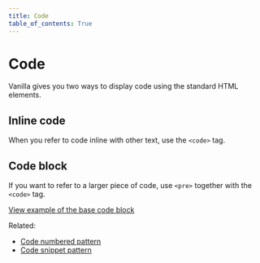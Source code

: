 ```yaml
---
title: Code
table_of_contents: True
---
```


# Code

Vanilla gives you two ways to display code using the standard HTML elements.

## Inline code

When you refer to code inline with other text, use the <code>&lt;code&gt;</code> tag.

## Code block

If you want to refer to a larger piece of code, use <code>&lt;pre&gt;</code> together with the <code>&lt;code&gt;</code> tag.

<a href="https://vanilla-framework.github.io/vanilla-framework/examples/base/code/"
    class="js-example">
    View example of the base code block
</a>

Related:
* [Code numbered pattern](/en/patterns/code-numbered/)
* [Code snippet pattern](/en/patterns/code-snippet/)
